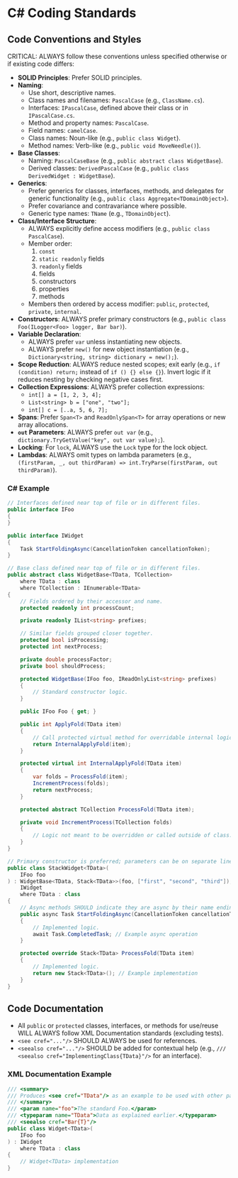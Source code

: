 # C# Coding Standards

## Code Conventions and Styles

CRITICAL: ALWAYS follow these conventions unless specified otherwise or if existing code differs:

- **SOLID Principles**: Prefer SOLID principles.
- **Naming**:
  - Use short, descriptive names.
  - Class names and filenames: `PascalCase` (e.g., `ClassName.cs`).
  - Interfaces: `IPascalCase`, defined above their class or in `IPascalCase.cs`.
  - Method and property names: `PascalCase`.
  - Field names: `camelCase`.
  - Class names: Noun-like (e.g., `public class Widget`).
  - Method names: Verb-like (e.g., `public void MoveNeedle()`).
- **Base Classes**:
  - Naming: `PascalCaseBase` (e.g., `public abstract class WidgetBase`).
  - Derived classes: `DerivedPascalCase` (e.g., `public class DerivedWidget : WidgetBase`).
- **Generics**:
  - Prefer generics for classes, interfaces, methods, and delegates for generic functionality (e.g., `public class Aggregate<TDomainObject>`).
  - Prefer covariance and contravariance where possible.
  - Generic type names: `TName` (e.g., `TDomainObject`).
- **Class/Interface Structure**:
  - ALWAYS explicitly define access modifiers (e.g., `public class PascalCase`).
  - Member order:
    1. `const`
    2. `static readonly` fields
    3. `readonly` fields
    4. fields
    5. constructors
    6. properties
    7. methods
  - Members then ordered by access modifier: `public`, `protected`, `private`, `internal`.
- **Constructors**: ALWAYS prefer primary constructors (e.g., `public class Foo(ILogger<Foo> logger, Bar bar)`).
- **Variable Declaration**:
  - ALWAYS prefer `var` unless instantiating new objects.
  - ALWAYS prefer `new()` for new object instantiation (e.g., `Dictionary<string, string> dictionary = new();`).
- **Scope Reduction**: ALWAYS reduce nested scopes; exit early (e.g., `if (condition) return;` instead of `if () {} else {}`). Invert logic if it reduces nesting by checking negative cases first.
- **Collection Expressions**: ALWAYS prefer collection expressions:
  - `int[] a = [1, 2, 3, 4];`
  - `List<string> b = ["one", "two"];`
  - `int[] c = [..a, 5, 6, 7];`
- **Spans**: Prefer `Span<T>` and `ReadOnlySpan<T>` for array operations or new array allocations.
- **`out` Parameters**: ALWAYS prefer `out var` (e.g., `dictionary.TryGetValue("key", out var value);`).
- **Locking**: For `lock`, ALWAYS use the `Lock` type for the lock object.
- **Lambdas**: ALWAYS omit types on lambda parameters (e.g., `(firstParam, _, out thirdParam) => int.TryParse(firstParam, out thirdParam)`).

### C# Example

```csharp
// Interfaces defined near top of file or in different files.
public interface IFoo
{
}

public interface IWidget
{
    Task StartFoldingAsync(CancellationToken cancellationToken);
}

// Base class defined near top of file or in different files.
public abstract class WidgetBase<TData, TCollection>
    where TData : class
    where TCollection : IEnumerable<TData>
{
    // Fields ordered by their accessor and name.
    protected readonly int processCount;

    private readonly IList<string> prefixes;

    // Similar fields grouped closer together.
    protected bool isProcessing;
    protected int nextProcess;

    private double processFactor;
    private bool shouldProcess;

    protected WidgetBase(IFoo foo, IReadOnlyList<string> prefixes)
    {
        // Standard constructor logic.
    }

    public IFoo Foo { get; }

    public int ApplyFold(TData item)
    {
        // Call protected virtual method for overridable internal logic.
        return InternalApplyFold(item);
    }

    protected virtual int InternalApplyFold(TData item)
    {
        var folds = ProcessFold(item);
        IncrementProcess(folds);
        return nextProcess;
    }

    protected abstract TCollection ProcessFold(TData item);

    private void IncrementProcess(TCollection folds)
    {
        // Logic not meant to be overridden or called outside of class.
    }
}

// Primary constructor is preferred; parameters can be on separate lines for readability.
public class StackWidget<TData>(
    IFoo foo
) : WidgetBase<TData, Stack<TData>>(foo, ["first", "second", "third"]), // Using collection expression
    IWidget
    where TData : class
{
    // Async methods SHOULD indicate they are async by their name ending with Async.
    public async Task StartFoldingAsync(CancellationToken cancellationToken)
    {
        // Implemented logic.
        await Task.CompletedTask; // Example async operation
    }

    protected override Stack<TData> ProcessFold(TData item)
    {
        // Implemented logic.
        return new Stack<TData>(); // Example implementation
    }
}
```

## Code Documentation

- All `public` or `protected` classes, interfaces, or methods for use/reuse WILL ALWAYS follow XML Documentation standards (excluding tests).
- `<see cref="..."/>` SHOULD ALWAYS be used for references.
- `<seealso cref="..."/>` SHOULD be added for contextual help (e.g., `/// <seealso cref="ImplementingClass{TData}"/>` for an interface).

### XML Documentation Example

```csharp
/// <summary>
/// Produces <see cref="TData"/> as an example to be used with other parts of the system at a later point in time.
/// </summary>
/// <param name="foo">The standard Foo.</param>
/// <typeparam name="TData">Data as explained earlier.</typeparam>
/// <seealso cref="Bar{T}"/>
public class Widget<TData>(
    IFoo foo
) : IWidget
    where TData : class
{
    // Widget<TData> implementation
}
```
